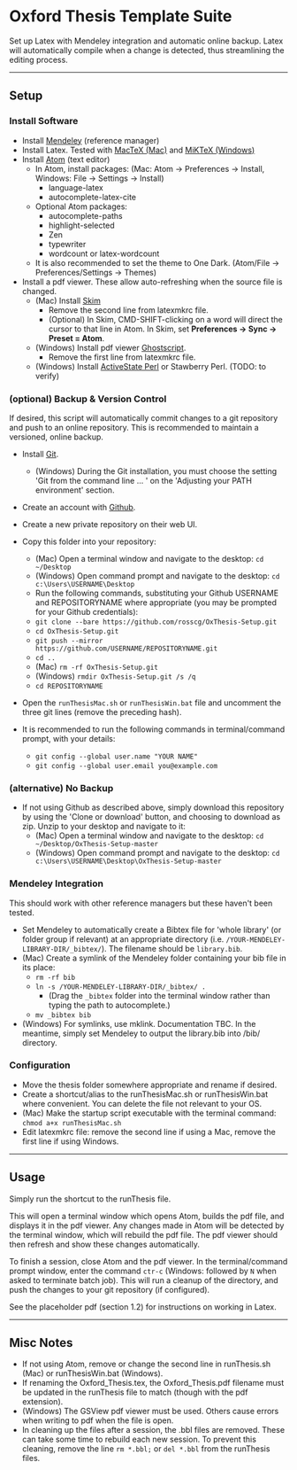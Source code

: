 # Oxford Thesis Template Suite

Set up Latex with Mendeley integration and automatic online backup. Latex will automatically compile when a change is detected, thus streamlining the editing process.

-----------------
## Setup

### Install Software

- Install [Mendeley](https://www.mendeley.com) (reference manager)
- Install Latex. Tested with [MacTeX (Mac)](http://www.tug.org/mactex/) and [MiKTeX (Windows)](https://miktex.org/download)
- Install [Atom](http://atom.io) (text editor)
  - In Atom, install packages: (Mac: Atom -> Preferences -> Install, Windows: File -> Settings -> Install)
    - language-latex
    - autocomplete-latex-cite
  - Optional Atom packages:
    - autocomplete-paths
    - highlight-selected
    - Zen
    - typewriter
    - wordcount or latex-wordcount
  - It is also recommended to set the theme to One Dark. (Atom/File -> Preferences/Settings -> Themes)
- Install a pdf viewer. These allow auto-refreshing when the source file is changed.
  - (Mac) Install [Skim](https://skim-app.sourceforge.io/)
      - Remove the second line from latexmkrc file.
      - (Optional) In Skim, CMD-SHIFT-clicking on a word will direct the cursor to that line in Atom. In Skim, set **Preferences -> Sync -> Preset = Atom**.
  - (Windows) Install pdf viewer [Ghostscript](www.ghostscript.com).
      - Remove the first line from latexmkrc file.
  - (Windows) Install [ActiveState Perl](https://www.activestate.com/products/activeperl/downloads/) or Stawberry Perl. (TODO: to verify)


### (optional) Backup & Version Control

If desired, this script will automatically commit changes to a git repository and push to an online repository. This is recommended to maintain a versioned, online backup.

- Install [Git](https://git-scm.com/download).
  - (Windows) During the Git installation, you must choose the setting 'Git from the command line ... ' on the 'Adjusting your PATH environment' section.
- Create an account with [Github](https://github.com).
- Create a new private repository on their web UI.
- Copy this folder into your repository:
  - (Mac) Open a terminal window and navigate to the desktop: `cd ~/Desktop`
  - (Windows) Open command prompt and navigate to the desktop: `cd c:\Users\USERNAME\Desktop`
  - Run the following commands, substituting your Github USERNAME and REPOSITORYNAME where appropriate (you may be prompted for your Github credentials):
  - `git clone --bare https://github.com/rosscg/OxThesis-Setup.git`
  - `cd OxThesis-Setup.git`
  - `git push --mirror https://github.com/USERNAME/REPOSITORYNAME.git`
  - `cd ..`
  - (Mac) `rm -rf OxThesis-Setup.git`
  - (Windows) `rmdir OxThesis-Setup.git /s /q`
  - `cd REPOSITORYNAME`

- Open the `runThesisMac.sh` or `runThesisWin.bat` file and uncomment the three git lines (remove the preceding hash).
- It is recommended to run the following commands in terminal/command prompt, with your details:
  - `git config --global user.name "YOUR NAME"`
  - `git config --global user.email you@example.com`

### (alternative) No Backup

- If not using Github as described above, simply download this repository by using the 'Clone or download' button, and choosing to download as zip. Unzip to your desktop and navigate to it:
  - (Mac) Open a terminal window and navigate to the desktop: `cd ~/Desktop/OxThesis-Setup-master`
  - (Windows) Open command prompt and navigate to the desktop: `cd c:\Users\USERNAME\Desktop\OxThesis-Setup-master`


### Mendeley Integration

This should work with other reference managers but these haven't been tested.

- Set Mendeley to automatically create a Bibtex file for 'whole library' (or folder group if relevant) at an appropriate directory (i.e. `/YOUR-MENDELEY-LIBRARY-DIR/_bibtex/`). The filename should be `library.bib`.
- (Mac) Create a symlink of the Mendeley folder containing your bib file in its place:
  - `rm -rf bib`
  - `ln -s /YOUR-MENDELEY-LIBRARY-DIR/_bibtex/ .`
    - (Drag the `_bibtex` folder into the terminal window rather than typing the path to autocomplete.)
  - `mv _bibtex bib`
- (Windows) For symlinks, use mklink. Documentation TBC. In the meantime, simply set Mendeley to output the library.bib into /bib/ directory.


### Configuration

- Move the thesis folder somewhere appropriate and rename if desired.
- Create a shortcut/alias to the runThesisMac.sh or runThesisWin.bat where convenient. You can delete the  file not relevant to your OS.
- (Mac) Make the startup script executable with the terminal command: `chmod a+x runThesisMac.sh`
- Edit latexmkrc file: remove the second line if using a Mac, remove the first line if using Windows.

-----------------

## Usage
Simply run the shortcut to the runThesis file.

This will open a terminal window which opens Atom, builds the pdf file, and displays it in the pdf viewer. Any changes made in Atom will be detected by the terminal window, which will rebuild the pdf file. The pdf viewer should then refresh and show these changes automatically.

To finish a session, close Atom and the pdf viewer. In the terminal/command prompt window, enter the command `ctr-c` (Windows: followed by `N` when asked to terminate batch job).
This will run a cleanup of the directory, and push the changes to your git repository (if configured).

See the placeholder pdf (section 1.2) for instructions on working in Latex.

-----------------

## Misc Notes
- If not using Atom, remove or change the second line in runThesis.sh (Mac) or runThesisWin.bat (Windows).
- If renaming the Oxford_Thesis.tex, the Oxford_Thesis.pdf filename must be updated in the runThesis file to match (though with the pdf extension).
- (Windows) The GSView pdf viewer must be used. Others cause errors when writing to pdf when the file is open.
- In cleaning up the files after a session, the .bbl files are removed. These can take some time to rebuild each new session. To prevent this cleaning, remove the line `rm *.bbl;` or `del *.bbl` from the runThesis files.
